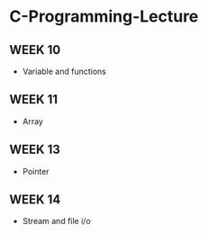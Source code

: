 # C-Programming-Lecture
## WEEK 10
- Variable and functions

## WEEK 11
- Array

## WEEK 13
- Pointer

## WEEK 14
- Stream and file i/o
